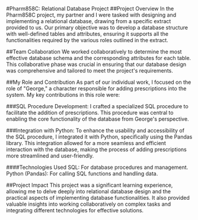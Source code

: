 #Pharm858C: Relational Database Project
##Project Overview
In the Pharm858C project, my partner and I were tasked with designing and implementing a relational database, drawing from a specific extract provided to us. Our primary objective was to develop a database structure with well-defined tables and attributes, ensuring it supports all the functionalities required by the various roles outlined in the extract.

##Team Collaboration
We worked collaboratively to determine the most effective database schema and the corresponding attributes for each table. This collaborative phase was crucial in ensuring that our database design was comprehensive and tailored to meet the project's requirements.

##My Role and Contribution
As part of our individual work, I focused on the role of "George," a character responsible for adding prescriptions into the system. My key contributions in this role were:

###SQL Procedure Development: I crafted a specialized SQL procedure to facilitate the addition of prescriptions. This procedure was central to enabling the core functionality of the database from George's perspective.

###Integration with Python: To enhance the usability and accessibility of the SQL procedure, I integrated it with Python, specifically using the Pandas library. This integration allowed for a more seamless and efficient interaction with the database, making the process of adding prescriptions more streamlined and user-friendly.

####Technologies Used
SQL: For database procedures and management.
Python (Pandas): For calling SQL functions and handling data.

##Project Impact
This project was a significant learning experience, allowing me to delve deeply into relational database design and the practical aspects of implementing database functionalities. It also provided valuable insights into working collaboratively on complex tasks and integrating different technologies for effective solutions.